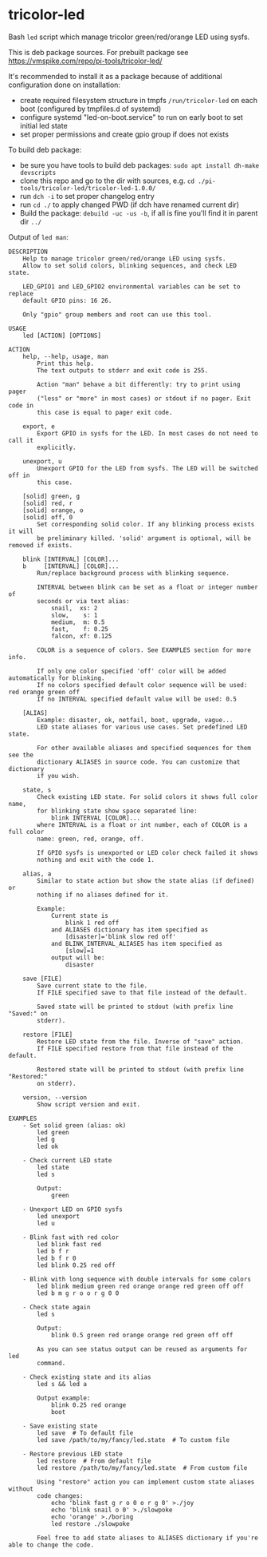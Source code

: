 # tricolor-led

Bash `led` script which manage tricolor green/red/orange LED using sysfs.

This is deb package sources.
For prebuilt package see https://vmspike.com/repo/pi-tools/tricolor-led/

It's recommended to install it as a package because of additional configuration done on installation:
- create required filesystem structure in tmpfs `/run/tricolor-led` on each boot (configured by tmpfiles.d of systemd)
- configure systemd "led-on-boot.service" to run on early boot to set initial led state
- set proper permissions and create gpio group if does not exists

To build deb package:
- be sure you have tools to build deb packages: `sudo apt install dh-make devscripts`
- clone this repo and go to the dir with sources, e.g. `cd ./pi-tools/tricolor-led/tricolor-led-1.0.0/`
- run `dch -i` to set proper changelog entry
- run `cd ./` to apply changed PWD (if dch have renamed current dir)
- Build the package: `debuild -uc -us -b`, if all is fine you'll find it in parent dir `../`

Output of `led man`:
```
DESCRIPTION
    Help to manage tricolor green/red/orange LED using sysfs.
    Allow to set solid colors, blinking sequences, and check LED state.

    LED_GPIO1 and LED_GPIO2 environmental variables can be set to replace
    default GPIO pins: 16 26.

    Only "gpio" group members and root can use this tool.

USAGE
    led [ACTION] [OPTIONS]

ACTION
    help, --help, usage, man
        Print this help.
        The text outputs to stderr and exit code is 255.

        Action "man" behave a bit differently: try to print using pager
        ("less" or "more" in most cases) or stdout if no pager. Exit code in
        this case is equal to pager exit code.

    export, e
        Export GPIO in sysfs for the LED. In most cases do not need to call it
        explicitly.

    unexport, u
        Unexport GPIO for the LED from sysfs. The LED will be switched off in
        this case.

    [solid] green, g
    [solid] red, r
    [solid] orange, o
    [solid] off, 0
        Set corresponding solid color. If any blinking process exists it will
        be preliminary killed. 'solid' argument is optional, will be removed if exists.

    blink [INTERVAL] [COLOR]...
    b     [INTERVAL] [COLOR]...
        Run/replace background process with blinking sequence.

        INTERVAL between blink can be set as a float or integer number of
        seconds or via text alias:
            snail,  xs: 2
            slow,    s: 1
            medium,  m: 0.5
            fast,    f: 0.25
            falcon, xf: 0.125

        COLOR is a sequence of colors. See EXAMPLES section for more info.

        If only one color specified 'off' color will be added automatically for blinking.
        If no colors specified default color sequence will be used: red orange green off
        If no INTERVAL specified default value will be used: 0.5

    [ALIAS]
        Example: disaster, ok, netfail, boot, upgrade, vague...
        LED state aliases for various use cases. Set predefined LED state.

        For other available aliases and specified sequences for them see the
        dictionary ALIASES in source code. You can customize that dictionary
        if you wish.

    state, s
        Check existing LED state. For solid colors it shows full color name,
        for blinking state show space separated line:
            blink INTERVAL [COLOR]...
        where INTERVAL is a float or int number, each of COLOR is a full color
        name: green, red, orange, off.

        If GPIO sysfs is unexported or LED color check failed it shows
        nothing and exit with the code 1.

    alias, a
        Similar to state action but show the state alias (if defined) or
        nothing if no aliases defined for it.

        Example:
            Current state is
                blink 1 red off
            and ALIASES dictionary has item specified as
                [disaster]='blink slow red off'
            and BLINK_INTERVAL_ALIASES has item specified as
                [slow]=1
            output will be:
                disaster

    save [FILE]
        Save current state to the file.
        If FILE specified save to that file instead of the default.

        Saved state will be printed to stdout (with prefix line "Saved:" on
        stderr).

    restore [FILE]
        Restore LED state from the file. Inverse of "save" action.
        If FILE specified restore from that file instead of the default.

        Restored state will be printed to stdout (with prefix line "Restored:"
        on stderr).

    version, --version
        Show script version and exit.

EXAMPLES
    - Set solid green (alias: ok)
        led green
        led g
        led ok

    - Check current LED state
        led state
        led s

        Output:
            green

    - Unexport LED on GPIO sysfs
        led unexport
        led u

    - Blink fast with red color
        led blink fast red
        led b f r
        led b f r 0
        led blink 0.25 red off

    - Blink with long sequence with double intervals for some colors
        led blink medium green red orange orange red green off off
        led b m g r o o r g 0 0

    - Check state again
        led s

        Output:
            blink 0.5 green red orange orange red green off off

        As you can see status output can be reused as arguments for led
        command.

    - Check existing state and its alias
        led s && led a

        Output example:
            blink 0.25 red orange
            boot

    - Save existing state
        led save  # To default file
        led save /path/to/my/fancy/led.state  # To custom file

    - Restore previous LED state
        led restore  # From default file
        led restore /path/to/my/fancy/led.state  # From custom file

        Using "restore" action you can implement custom state aliases without
        code changes:
            echo 'blink fast g r o 0 o r g 0' >./joy
            echo 'blink snail o 0' >./slowpoke
            echo 'orange' >./boring
            led restore ./slowpoke

        Feel free to add state aliases to ALIASES dictionary if you're able to change the code.
```
